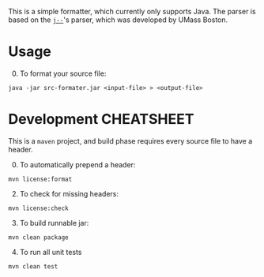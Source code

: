 This is a simple formatter, which currently only supports Java.
The parser is based on the <a href="http://www.cs.umb.edu/j--/">`j--`</a>'s parser, which was developed by UMass Boston.

Usage
=======

0) To format your source file:

`java -jar src-formater.jar <input-file> > <output-file>`

 

Development CHEATSHEET
======================

This is a `maven` project, and  build phase requires every source file to have a header.

0) To automatically prepend a header:

`mvn license:format`

2) To check for missing headers:

`mvn license:check`

3) To build runnable jar:

`mvn clean package`

4) To run all unit tests

`mvn clean test`


